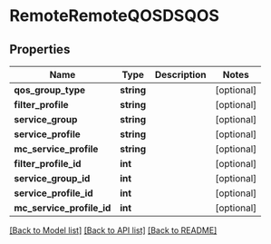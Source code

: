 # RemoteRemoteQOSDSQOS

## Properties
Name | Type | Description | Notes
------------ | ------------- | ------------- | -------------
**qos_group_type** | **string** |  | [optional] 
**filter_profile** | **string** |  | [optional] 
**service_group** | **string** |  | [optional] 
**service_profile** | **string** |  | [optional] 
**mc_service_profile** | **string** |  | [optional] 
**filter_profile_id** | **int** |  | [optional] 
**service_group_id** | **int** |  | [optional] 
**service_profile_id** | **int** |  | [optional] 
**mc_service_profile_id** | **int** |  | [optional] 

[[Back to Model list]](../README.md#documentation-for-models) [[Back to API list]](../README.md#documentation-for-api-endpoints) [[Back to README]](../README.md)


